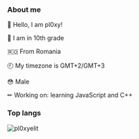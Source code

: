 ### About me

👋 Hello, I am pl0xy!

📓 I am in 10th grade

🇷🇴 From Romania

🕘 My timezone is GMT+2/GMT+3

😳 Male

✏ Working on: learning JavaScript and C++

### Top langs

<img src="https://github-readme-stats.vercel.app/api/top-langs?username=pl0xyelit&cache_seconds=0&langs_count=20&theme=dark&bg_color=111111&title_color=ffffff&text_color=ffffff&cache_seconds=1800&locale=en&layout=compact" alt="pl0xyelit" />
